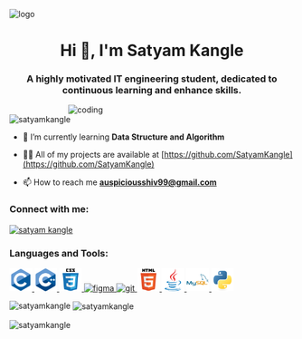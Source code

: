 ![logo](https://github.com/SatyamKangle/SatyamKangle/blob/main/Github_Banner.png)
<h1 align="center">Hi 👋, I'm Satyam Kangle</h1>
<h3 align="center">A highly motivated IT engineering student, dedicated to continuous learning and enhance skills.</h3>

<img align="right" alt="coding" width="400" src="https://media3.giphy.com/media/lP8xu5t2DLGG045H8F/giphy.gif">

<p align="left"> <img src="https://komarev.com/ghpvc/?username=satyamkangle&label=Profile%20views&color=0e75b6&style=flat" alt="satyamkangle" /> </p>

- 🌱 I’m currently learning **Data Structure and Algorithm**

- 👨‍💻 All of my projects are available at [https://github.com/SatyamKangle](https://github.com/SatyamKangle)

- 📫 How to reach me **auspiciousshiv99@gmail.com**

<h3 align="left">Connect with me:</h3>
<p align="left">
<a href="https://linkedin.com/in/satyam kangle" target="blank"><img align="center" src="https://raw.githubusercontent.com/rahuldkjain/github-profile-readme-generator/master/src/images/icons/Social/linked-in-alt.svg" alt="satyam kangle" height="30" width="40" /></a>
</p>

<h3 align="left">Languages and Tools:</h3>
<p align="left"> <a href="https://www.cprogramming.com/" target="_blank" rel="noreferrer"> <img src="https://raw.githubusercontent.com/devicons/devicon/master/icons/c/c-original.svg" alt="c" width="40" height="40"/> </a> <a href="https://www.w3schools.com/cpp/" target="_blank" rel="noreferrer"> <img src="https://raw.githubusercontent.com/devicons/devicon/master/icons/cplusplus/cplusplus-original.svg" alt="cplusplus" width="40" height="40"/> </a> <a href="https://www.w3schools.com/css/" target="_blank" rel="noreferrer"> <img src="https://raw.githubusercontent.com/devicons/devicon/master/icons/css3/css3-original-wordmark.svg" alt="css3" width="40" height="40"/> </a> <a href="https://www.figma.com/" target="_blank" rel="noreferrer"> <img src="https://www.vectorlogo.zone/logos/figma/figma-icon.svg" alt="figma" width="40" height="40"/> </a> <a href="https://git-scm.com/" target="_blank" rel="noreferrer"> <img src="https://www.vectorlogo.zone/logos/git-scm/git-scm-icon.svg" alt="git" width="40" height="40"/> </a> <a href="https://www.w3.org/html/" target="_blank" rel="noreferrer"> <img src="https://raw.githubusercontent.com/devicons/devicon/master/icons/html5/html5-original-wordmark.svg" alt="html5" width="40" height="40"/> </a> <a href="https://www.java.com" target="_blank" rel="noreferrer"> <img src="https://raw.githubusercontent.com/devicons/devicon/master/icons/java/java-original.svg" alt="java" width="40" height="40"/> </a> <a href="https://www.mysql.com/" target="_blank" rel="noreferrer"> <img src="https://raw.githubusercontent.com/devicons/devicon/master/icons/mysql/mysql-original-wordmark.svg" alt="mysql" width="40" height="40"/> </a> <a href="https://www.python.org" target="_blank" rel="noreferrer"> <img src="https://raw.githubusercontent.com/devicons/devicon/master/icons/python/python-original.svg" alt="python" width="40" height="40"/> </a> </p>

<p><img align="left" src="https://github-readme-stats.vercel.app/api/top-langs?username=satyamkangle&show_icons=true&locale=en&layout=compact" alt="satyamkangle" /></p>

<p>&nbsp;<img align="center" src="https://github-readme-stats.vercel.app/api?username=satyamkangle&show_icons=true&locale=en" alt="satyamkangle" /></p>

<p><img align="center" src="https://github-readme-streak-stats.herokuapp.com/?user=satyamkangle&" alt="satyamkangle" /></p>


